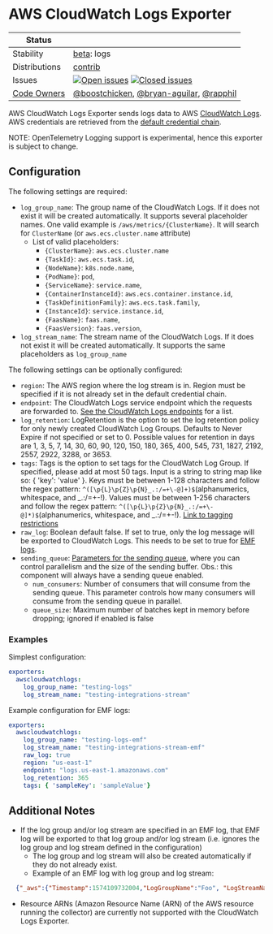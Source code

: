 # AWS CloudWatch Logs Exporter

<!-- status autogenerated section -->
| Status        |           |
| ------------- |-----------|
| Stability     | [beta]: logs   |
| Distributions | [contrib] |
| Issues        | [![Open issues](https://img.shields.io/github/issues-search/open-telemetry/opentelemetry-collector-contrib?query=is%3Aissue%20is%3Aopen%20label%3Aexporter%2Fawscloudwatchlogs%20&label=open&color=orange&logo=opentelemetry)](https://github.com/open-telemetry/opentelemetry-collector-contrib/issues?q=is%3Aopen+is%3Aissue+label%3Aexporter%2Fawscloudwatchlogs) [![Closed issues](https://img.shields.io/github/issues-search/open-telemetry/opentelemetry-collector-contrib?query=is%3Aissue%20is%3Aclosed%20label%3Aexporter%2Fawscloudwatchlogs%20&label=closed&color=blue&logo=opentelemetry)](https://github.com/open-telemetry/opentelemetry-collector-contrib/issues?q=is%3Aclosed+is%3Aissue+label%3Aexporter%2Fawscloudwatchlogs) |
| [Code Owners](https://github.com/open-telemetry/opentelemetry-collector-contrib/blob/main/CONTRIBUTING.md#becoming-a-code-owner)    | [@boostchicken](https://www.github.com/boostchicken), [@bryan-aguilar](https://www.github.com/bryan-aguilar), [@rapphil](https://www.github.com/rapphil) |

[beta]: https://github.com/open-telemetry/opentelemetry-collector/blob/main/docs/component-stability.md#beta
[contrib]: https://github.com/open-telemetry/opentelemetry-collector-releases/tree/main/distributions/otelcol-contrib
<!-- end autogenerated section -->

AWS CloudWatch Logs Exporter sends logs data to AWS [CloudWatch Logs](https://docs.aws.amazon.com/AmazonCloudWatch/latest/logs/WhatIsCloudWatchLogs.html).
AWS credentials are retrieved from the [default credential chain](https://docs.aws.amazon.com/sdk-for-go/v1/developer-guide/configuring-sdk.html#specifying-credentials).

NOTE: OpenTelemetry Logging support is experimental, hence this exporter is subject to change.

## Configuration

The following settings are required:

- `log_group_name`: The group name of the CloudWatch Logs. If it does not exist it will be created automatically. It supports several placeholder names. One valid example is `/aws/metrics/{ClusterName}`. It will search for `ClusterName` (or `aws.ecs.cluster.name` attribute)
  - List of valid placeholders:
    - `{ClusterName}`: `aws.ecs.cluster.name`
    - `{TaskId}`:               `aws.ecs.task.id`,
	- `{NodeName}`:             `k8s.node.name`,
	- `{PodName}`:              `pod`,
	- `{ServiceName}`:          `service.name`,
	- `{ContainerInstanceId}`:  `aws.ecs.container.instance.id`,
	- `{TaskDefinitionFamily}`: `aws.ecs.task.family`,
	- `{InstanceId}`:           `service.instance.id`,
	- `{FaasName}`:             `faas.name`,
	- `{FaasVersion}`:          `faas.version`,
- `log_stream_name`: The stream name of the CloudWatch Logs. If it does not exist it will be created automatically. It supports the same placeholders as `log_group_name`

The following settings can be optionally configured:

- `region`: The AWS region where the log stream is in. Region must be specified if it is not already set in the default credential chain.
- `endpoint`: The CloudWatch Logs service endpoint which the requests are forwarded to. [See the CloudWatch Logs endpoints](https://docs.aws.amazon.com/general/latest/gr/cwl_region.html) for a list.
- `log_retention`: LogRetention is the option to set the log retention policy for only newly created CloudWatch Log Groups. Defaults to Never Expire if not specified or set to 0.  Possible values for retention in days are 1, 3, 5, 7, 14, 30, 60, 90, 120, 150, 180, 365, 400, 545, 731, 1827, 2192, 2557, 2922, 3288, or 3653. 
- `tags`: Tags is the option to set tags for the CloudWatch Log Group. If specified, please add at most 50 tags. Input is a string to string map like so: { 'key': 'value' }. Keys must be between 1-128 characters and follow the regex pattern: `^([\p{L}\p{Z}\p{N}_.:/=+\-@]+)$`(alphanumerics, whitespace, and _.:/=+-!). Values must be between 1-256 characters and follow the regex pattern: `^([\p{L}\p{Z}\p{N}_.:/=+\-@]*)$`(alphanumerics, whitespace, and _.:/=+-!).  [Link to tagging restrictions](https://docs.aws.amazon.com/AmazonCloudWatchLogs/latest/APIReference/API_CreateLogGroup.html#:~:text=Required%3A%20Yes-,tags,-The%20key%2Dvalue)
- `raw_log`: Boolean default false. If set to true, only the log message will be exported to CloudWatch Logs. This needs to be set to true for [EMF logs](https://docs.aws.amazon.com/AmazonCloudWatch/latest/monitoring/CloudWatch_Embedded_Metric_Format_Specification.html).
- `sending_queue`: [Parameters for the sending queue](https://github.com/open-telemetry/opentelemetry-collector/blob/main/exporter/exporterhelper/README.md), where you can control parallelism and the size of the sending buffer. Obs.: this component will always have a sending queue enabled. 
  - `num_consumers`: Number of consumers that will consume from the sending queue. This parameter controls how many consumers will consume from the sending queue in parallel.
  - `queue_size`: Maximum number of batches kept in memory before dropping; ignored if enabled is false

### Examples

Simplest configuration:

```yaml
exporters:
  awscloudwatchlogs:
    log_group_name: "testing-logs"
    log_stream_name: "testing-integrations-stream"
```

Example configuration for EMF logs:

```yaml
exporters:
  awscloudwatchlogs:
    log_group_name: "testing-logs-emf"
    log_stream_name: "testing-integrations-stream-emf"
    raw_log: true
    region: "us-east-1"
    endpoint: "logs.us-east-1.amazonaws.com"
    log_retention: 365
    tags: { 'sampleKey': 'sampleValue'}
```

## Additional Notes 

- If the log group and/or log stream are specified in an EMF log, that EMF log will be exported to that log group and/or log stream (i.e. ignores the log group and log stream defined in the configuration)
  - The log group and log stream will also be created automatically if they do not already exist.
  - Example of an EMF log with log group and log stream: 
```json
  {"_aws":{"Timestamp":1574109732004,"LogGroupName":"Foo", "LogStreamName": "Bar", "CloudWatchMetrics":[{"Namespace":"MyApp","Dimensions":[["Operation"]],"Metrics":[{"Name":"ProcessingLatency","Unit":"Milliseconds","StorageResolution":60}]}]},"Operation":"Aggregator","ProcessingLatency":100}
  ```
- Resource ARNs (Amazon Resource Name (ARN) of the AWS resource running the collector) are currently not supported with the CloudWatch Logs Exporter.
